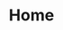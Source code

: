 ---
title: Home
layout: home
projects:
    - title: Mocro maffia s3
      video: /img/placeholder.png
      markdown: |
        Lorem ipsum dolor sit amet, consecte- tuer adipiscing elit. Aenean commodo ligula eget dolor. Aenean massa. Cum sociis natoque penatibus.

        et magnis dis parturient montes, nas- cetur ridiculus mus. Donec quam felis,
--- 